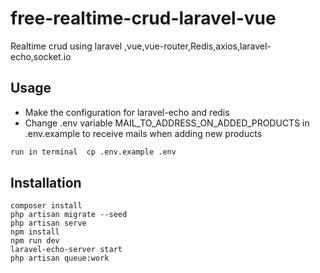 # free-realtime-crud-laravel-vue
Realtime crud using laravel ,vue,vue-router,Redis,axios,laravel-echo,socket.io
    
 ## Usage
 
<ul>
<li>Make the configuration for laravel-echo and redis</li>
<li>Change .env variable  MAIL_TO_ADDRESS_ON_ADDED_PRODUCTS in .env.example to receive mails when adding new products</li>
</ul>


```bash
run in terminal  cp .env.example .env
```

## Installation

```
composer install
php artisan migrate --seed
php artisan serve
npm install
npm run dev
laravel-echo-server start
php artisan queue:work
```

